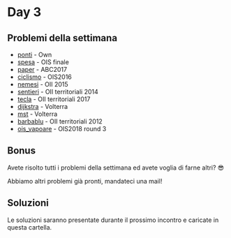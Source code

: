 # Day 3

## Problemi della settimana
* [ponti](https://training.olinfo.it/#/task/ponti/statement) - Own
* [spesa](https://training.olinfo.it/#/task/spesa/statement) - OIS finale
* [paper](https://training.olinfo.it/#/task/abc_paper/statement) - ABC2017
* [ciclismo](https://training.olinfo.it/#/task/ois_ciclismo/statement) - OIS2016 
* [nemesi](https://training.olinfo.it/#/task/nemesi/statement) - OII 2015
* [sentieri](https://training.olinfo.it/#/task/sentieri/statement) - OII territoriali 2014
* [tecla](https://training.olinfo.it/#/task/tecla/statement) - OII territoriali 2017
* [dijkstra](https://training.olinfo.it/#/task/dijkstra/statement) - Volterra
* [mst](https://training.olinfo.it/#/task/mst/statement) - Volterra
* [barbablu](https://training.olinfo.it/#/task/barbablu/statement) - OII territoriali 2012
* [ois_vapoare](https://training.olinfo.it/#/task/ois_vapoare/statement) - OIS2018 round 3

## Bonus
Avete risolto tutti i problemi della settimana ed avete voglia di farne altri? :sunglasses:

Abbiamo altri problemi già pronti, mandateci una mail!

## Soluzioni
Le soluzioni saranno presentate durante il prossimo incontro e caricate in questa cartella.
